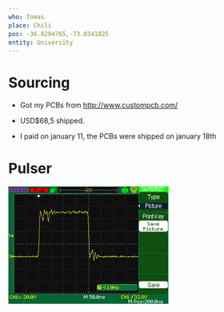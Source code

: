 ```yaml
---
who: Tomas
place: Chili
pos: -36.8294765,-73.0341825
entity: University
---
```


# Sourcing

* Got my PCBs from http://www.custompcb.com/

* USD$68,5 shipped.
* I paid on january 11, the PCBs were shipped on january 18th 

# Pulser

![](/include/community/Tomas/ads00001-pulser.png)


